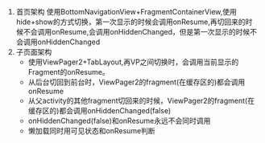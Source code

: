 1. 首页架构
    使用BottomNavigationView+FragmentContainerView,使用hide+show的方式切换，第一次显示的时候会调用onResume,再切回来的时候不会调用onResume,会调用onHiddenChanged，但是第一次显示的时候不会调用onHiddenChanged
2. 子页面架构
    * 使用ViewPager2+TabLayout,再VP之间切换时，会调用当前显示的Fragment的onResume。
    * 从后台切回到前台时，ViewPager2的fragment(在缓存区的)都会调用onResume
    * 从父activity的其他fragment切回来的时候，ViewPager2的fragment(在缓存区的)都会调用onHiddenChanged(false)
    * onHiddenChanged(false)和onResume永远不会同时调用
    * 懒加载同时用可见状态和onResume判断
    